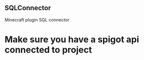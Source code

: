 ## SQLConnector
Minecraft plugin SQL connector

# Make sure you have a spigot api connected to project
